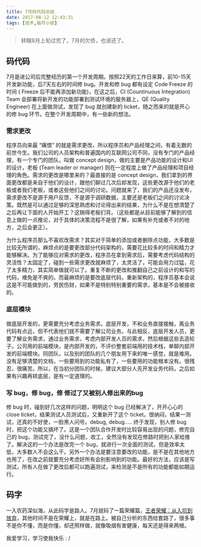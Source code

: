 ```yaml
---
title: 7月码代码总结
date: 2017-08-12 12:43:31
tags: [技术,每月小结]
---
```

> 转眼8月上旬过完了，7月的欠债，也该还了。

## 码代码
7月是进公司后完整经历的第一个开发周期。按照22天的工作日来算，前10-15天开发新功能，后7天左右的时间修 bug。开发和修 bug 都有设定 Code Freeze 的时间 ( Freeze 后不能再添加新功能)，在这之后，CI (Countinuous Integration) Team 会部署将新开发的功能部署到测试环境的服务器上，QE (Quality Engineer) 在上面做测试，发现了 bug 就创建新的 ticket，随之而来的就是开心的修 bug 环节。在整个开发周期中，有一些新的想法。

### 需求更改
程序员向来最 “痛恨” 的就是需求更改，所以程序员和产品经理之间，有着无数的前世今生。我们公司的人员架构和普遍国内的互联网公司不同，没有专门的产品经理，有一个专门的团队，叫做 concept design，做的主要是产品功能的设计和UI的设计，老板 (Team leader or manager) 则在一定程度上做了产品经理和项目经理的角色。需求的更改是哪里来的？最直接的是 concept design，我们拿到的界面更改都是来自于他们的设计，跟他们聊过几次后却发现，这些更改源于他们的老板或者我们老板，或者这些他们之间的讨论。问题就来了，我们的产品还没发布，需求更改不是源于用户反馈，不是源于调研数据，主要还是老板们之间的讨论决策。既然是可以通过足够的深思熟虑和讨论得出来的结果，为什么不是在想清楚了之后再让下面的人开始开工？这锅得老板们背。（这些都是从目前能够了解到的信息上做的一点推论，对于具体的决策流程不是很了解，如果有补充或者不对的地方，之后会更正）。

为什么程序员那么不喜欢改需求？其实对于简单的添加或者删除点功能，大多数是比较无所谓的，麻烦点的是要更改部分代码架构的，需要花比较多的时间和精力才能够解决。为了能够应对需求的更改，程序员在拿到需求后，需要考虑代码结构的灵活性？太固定了，碰到一些需求更改就麻烦了，太灵活了，可能会用力过猛，花了太多精力，其实简单做就可以了。重复不断的更改和推翻自己之前设计的和写的代码，难免是不爽的。而最麻烦的是要改底层代码，重新架构的，程序员基本会说这是不可能做到的，劳民伤财，如果不是特别特别重要的需求，基本是不会被接收的。

### 底层模块
做底层开发的，更需要充分考虑业务需求。底层开发，不和业务直接接触，离业务代码有点远，但不代表他们就不需要了解公司业务。与此相反，底层开发人员，更要了解业务需求，通过业务需求，考虑内部开发人员的需求，然后根据这些去造轮子。公司用的前端模块，是内部开发的，不评价整套前端用的技术栈，单聊内部开发的前端模块。同团队，以及别的团队的几个朋友用下来的唯一感觉，就是难用。没有足够清楚的文档，一些要用到的功能私有了，一些要用的功能根本没有。很残忍，很痛苦。所以，在当初分团队的时候，建议大部分人先开发业务代码，之后如果有兴趣再转底层，是有一定道理的。

### 写 bug，修 bug，修 修过了又被别人修出来的bug
修 bug 时，碰到好几次这样的问题，明明这个 bug 已经解决了，开开心心的 close ticket，结果测试人员测试后，又重新开了这个 ticket。很纳闷，结果一测试，还真的不好使，一脸黑人问号。debug, debug..... 终于发现，别人修 bug 时，把这个功能又搞坏了。这是一个团队合作开发时比较容易出现的问题，修完自己的 bug，测试完了，没什么问题，收工，全然没有发现在修路时把别人家给推了。解决这的一个办法是改完一个 bug，就进行一次全面的测试，但是效率太低，大多数人不会这么干。另外一个办法是要注意要改的功能，是不是在其他地方也用了，在改之前就要充分考虑好所有会别影响到的功能。最好的方法，应该是写测试，所有人在做了更改后都可以跑遍测试，来检测是不是所有的功能都能如期运行。

## 码字
一入农药深似海，从此码字是路人。7月就码了一篇荣耀篇，[王者荣耀：从入坑到放弃](http://www.jianshu.com/p/261bb5f79697)，其他时间不是在荣耀上，就是在路上。被自己分析的东西给套路了，很多事不是你不懂，而是你懂，却还照样做，就像吸烟有害健康，每天还是得来两根。

我爱学习，学习使我快乐 : /
